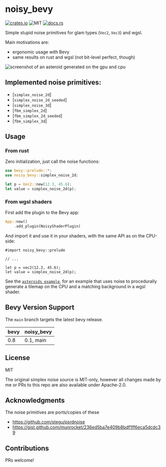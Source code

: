 # noisy_bevy

[![crates.io](https://img.shields.io/crates/v/noisy_bevy.svg)](https://crates.io/crates/noisy_bevy)
![MIT](https://img.shields.io/badge/license-MIT-blue.svg)
[![docs.rs](https://img.shields.io/docsrs/noisy_bevy)](https://docs.rs/noisy_bevy)

Simple stupid noise primitives for glam types (`Vec2`, `Vec3`) and wgsl.

Main motivations are:

- ergonomic usage with Bevy
- same results on rust and wgsl (not bit-level perfect, though)

![screenshot of an asteroid generated on the gpu and cpu](https://s3.johanhelsing.studio/dump/noisy_asteroid.png)

## Implemented noise primitives:

- [`simplex_noise_2d`]
- [`simplex_noise_2d_seeded`]
- [`simplex_noise_3d`]
- [`fbm_simplex_2d`]
- [`fbm_simplex_2d_seeded`]
- [`fbm_simplex_3d`]

## Usage

### From rust

Zero initialization, just call the noise functions:

```rust
use bevy::prelude::*;
use noisy_bevy::simplex_noise_2d;

let p = Vec2::new(12.3, 45.6);
let value = simplex_noise_2d(p);
```

### From wgsl shaders

First add the plugin to the Bevy app:

```rust ignore
App::new()
    .add_plugin(NoisyShaderPlugin)
```

And import it and use it in your shaders, with the same API as on the CPU-side:

```wgsl
#import noisy_bevy::prelude

// ...

let p = vec2(12.3, 45.6);
let value = simplex_noise_2d(p);
```

See the [`asteroids example`](https://github.com/johanhelsing/noisy_bevy/blob/main/examples/asteroids.rs), for an example that uses noise to procedurally generate a tilemap on the CPU and a matching background in a wgsl shader.

## Bevy Version Support

The `main` branch targets the latest bevy release.

|bevy|noisy_bevy|
|----|----------|
| 0.8| 0.1, main|

## License

MIT

The original simplex noise source is MIT-only, however all changes made by me or PRs to this repo are also available under Apache-2.0.

## Acknowledgments

The noise primitives are ports/copies of these

- <https://github.com/stegu/psrdnoise>
- <https://gist.github.com/munrocket/236ed5ba7e409b8bdf1ff6eca5dcdc39>

## Contributions

PRs welcome!